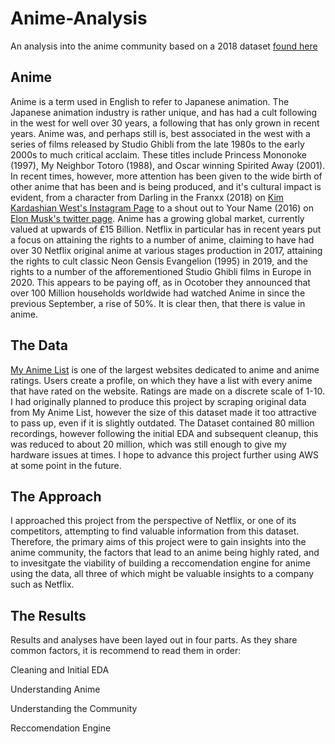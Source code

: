 # Anime-Analysis
An analysis into the anime community based on a 2018 dataset [found here](https://www.kaggle.com/azathoth42/myanimelist)
## Anime
Anime is a term used in English to refer to Japanese animation. The Japanese animation industry is rather unique, and has had a cult following in the west for well over 30 years, a following that has only grown in recent years. Anime was, and perhaps still is, best associated in the west with a series of films released by Studio Ghibli from the late 1980s to the early 2000s to much critical acclaim. These titles include Princess Mononoke (1997), My Neighbor Totoro (1988), and Oscar winning Spirited Away (2001). In recent times, however, more attention has been given to the wide birth of other anime that has been and is being produced, and it's cultural impact is evident, from a character from Darling in the Franxx (2018) on [Kim Kardashian West's Instagram Page](https://www.instagram.com/p/Bf655uvFf0T/?hl=en) to a shout out to Your Name (2016) on [Elon Musk's twitter page](https://twitter.com/elonmusk/status/1051377948916215810?lang=en). Anime has a growing global market, currently valued at upwards of £15 Billion. Netflix in particular has in recent years put a focus on attaining the rights to a number of anime, claiming to have had over 30 Netflix original anime at various stages production in 2017, attaining the rights to cult classic Neon Gensis Evangelion (1995) in 2019, and the rights to a number of the afforementioned Studio Ghibli films in Europe in 2020. This appears to be paying off, as in Ocotober they announced that over 100 Million households worldwide had watched Anime in since the previous September, a rise of 50%. It is clear then, that there is value in anime.

## The Data
[My Anime List](https://myanimelist.net) is one of the largest websites dedicated to anime and anime ratings. Users create a profile, on which they have a list with every anime that have rated on the website. Ratings are made on a discrete scale of 1-10.
I had originally planned to produce this project by scraping original data from My Anime List, however the size of this dataset made it too attractive to pass up, even if it is slightly outdated. The Dataset contained 80 million recordings, however following the initial EDA and subsequent cleanup, this was reduced to about 20 million, which was still enough to give my hardware issues at times. I hope to advance this project further using AWS at some point in the future.

## The Approach
I approached this project from the perspective of Netflix, or one of its competitors, attempting to find valuable information from this dataset. Therefore, the primary aims of this project were to gain insights into the anime community, the factors that lead to an anime being highly rated, and to invesitgate the viability of building a reccomendation engine for anime using the data, all three of which might be valuable insights to a company such as Netflix.

## The Results
Results and analyses have been layed out in four parts. As they share common factors, it is recommend to read them in order:

Cleaning and Initial EDA

Understanding Anime

Understanding the Community

Reccomendation Engine
